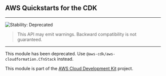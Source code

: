 ## AWS Quickstarts for the CDK
<!--BEGIN STABILITY BANNER-->

---

![Stability: Deprecated](https://img.shields.io/badge/stability-Deprecated-critical.svg?style=for-the-badge)

> This API may emit warnings. Backward compatibility is not guaranteed.

---
<!--END STABILITY BANNER-->

This module has been deprecated. Use `@aws-cdk/aws-cloudformation.CfnStack` instead.

This module is part of the [AWS Cloud Development Kit](https://github.com/awslabs/aws-cdk) project.

